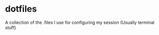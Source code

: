 dotfiles
========

A collection of the .files I use for configuring my session (Usually terminal stuff)